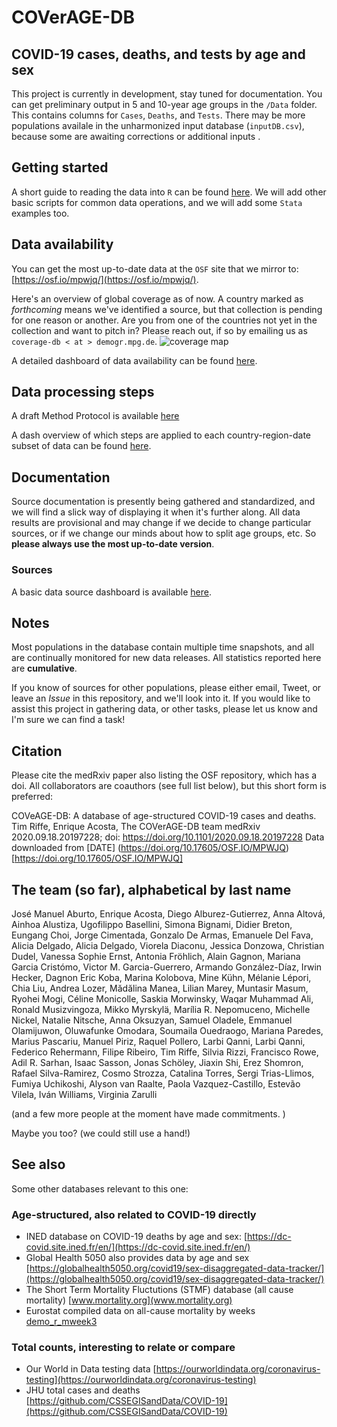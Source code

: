 # COVerAGE-DB 

## COVID-19 cases, deaths, and tests by age and sex

This project is currently in development, stay tuned for documentation. You can get preliminary output in 5 and 10-year age groups in the `/Data` folder. This contains columns for `Cases`, `Deaths`, and `Tests`. There may be more populations availale in the unharmonized input database (`inputDB.csv`), because some are awaiting corrections or additional inputs .

## Getting started

A short guide to reading the data into `R` can be found [here](https://timriffe.github.io/covid_age/GettingStarted.html). We will add other basic scripts for common data operations, and we will add some `Stata` examples too.

## Data availability
You can get the most up-to-date data at the `OSF` site that we mirror to: [https://osf.io/mpwjq/](https://osf.io/mpwjq/). 

Here's an overview of global coverage as of now. A country marked as *forthcoming* means we've identified a source, but that collection is pending for one reason or another. Are you from one of the countries not yet in the collection and want to pitch in? Please reach out, if so by emailing us as `coverage-db < at > demogr.mpg.de`.
![coverage map](https://raw.githubusercontent.com/timriffe/covid_age/master/assets/coveragemap.svg)

A detailed dashboard of data availability can be found [here](https://timriffe.github.io/covid_age/DataAvail.html).

## Data processing steps

A draft Method Protocol is available [here](https://osf.io/jcnw3/)

A dash overview of which steps are applied to each country-region-date subset of data can be found [here](https://timriffe.github.io/covid_age/DataSteps.html).  

## Documentation
Source documentation is presently being gathered and standardized, and we will find a slick way of displaying it when it's further along. All data results are provisional and may change if we decide to change particular sources, or if we change our minds about how to split age groups, etc. So **please always use the most up-to-date version**.

### Sources
A basic data source dashboard is available  [here](https://timriffe.github.io/covid_age/DataSources.html).

## Notes
Most populations in the database contain multiple time snapshots, and all are continually monitored for new data releases.  All statistics reported here are **cumulative**. 

If you know of sources for other populations, please either email, Tweet, or leave an *Issue* in this repository, and we'll look into it. If you would like to assist this project in gathering data, or other tasks, please let us know and I'm sure we can find a task!

## Citation

Please cite the medRxiv paper also listing the OSF repository, which has a doi. All collaborators are coauthors (see full list below), but this short form is preferred:

COVeAGE-DB: A database of age-structured COVID-19 cases and deaths.
Tim Riffe, Enrique Acosta, The COVerAGE-DB team
medRxiv 2020.09.18.20197228; doi: https://doi.org/10.1101/2020.09.18.20197228 Data downloaded from [DATE] (https://doi.org/10.17605/OSF.IO/MPWJQ)[https://doi.org/10.17605/OSF.IO/MPWJQ]


## The team (so far), alphabetical by last name
José Manuel Aburto, Enrique Acosta, Diego Alburez-Gutierrez, Anna Altová, Ainhoa Alustiza, Ugofilippo Basellini, Simona Bignami, Didier Breton, Eungang Choi, Jorge Cimentada, Gonzalo De Armas, Emanuele Del Fava, Alicia Delgado, Alicia Delgado, Viorela Diaconu, Jessica Donzowa, Christian Dudel, Vanessa Sophie Ernst, Antonia Fröhlich, Alain Gagnon, Mariana Garcia Cristómo, Victor M. Garcia-Guerrero, Armando González-Díaz, Irwin Hecker, Dagnon Eric Koba, Marina Kolobova, Mine Kühn, Mélanie Lépori, Chia Liu, Andrea Lozer, Mădălina Manea, Lilian Marey, Muntasir Masum, Ryohei Mogi, Céline Monicolle, Saskia Morwinsky, Waqar Muhammad Ali, Ronald Musizvingoza, Mikko Myrskylä, Marília R. Nepomuceno, Michelle Nickel, Natalie Nitsche, Anna Oksuzyan, Samuel Oladele, Emmanuel Olamijuwon, Oluwafunke Omodara, Soumaila Ouedraogo, Mariana Paredes, Marius Pascariu, Manuel Piriz, Raquel Pollero, Larbi Qanni, Larbi Qanni, Federico Rehermann, Filipe Ribeiro, Tim Riffe, Silvia Rizzi, Francisco Rowe, Adil R. Sarhan, Isaac Sasson, Jonas Schöley, Jiaxin Shi, Erez Shomron, Rafael Silva-Ramirez, Cosmo Strozza, Catalina Torres, Sergi Trias-Llimos, Fumiya Uchikoshi, Alyson van Raalte, Paola Vazquez-Castillo, Estevão Vilela, Iván Williams, Virginia Zarulli

(and a few more people at the moment have made commitments. )

Maybe you too? (we could still use a hand!)

## See also
Some other databases relevant to this one:

### Age-structured, also related to COVID-19 directly

- INED database on COVID-19 deaths by age and sex: [https://dc-covid.site.ined.fr/en/](https://dc-covid.site.ined.fr/en/)
- Global Health 5050 also provides data by age and sex [https://globalhealth5050.org/covid19/sex-disaggregated-data-tracker/](https://globalhealth5050.org/covid19/sex-disaggregated-data-tracker/)
- The Short Term Mortality Fluctutions (STMF) database (all cause mortality) [www.mortality.org](www.mortality.org)
- Eurostat compiled data on all-cause mortality by weeks [demo_r_mweek3](https://appsso.eurostat.ec.europa.eu/nui/show.do?dataset=demo_r_mweek3&lang=en)

### Total counts, interesting to relate or compare

- Our World in Data testing data [https://ourworldindata.org/coronavirus-testing](https://ourworldindata.org/coronavirus-testing)
- JHU total cases and deaths [https://github.com/CSSEGISandData/COVID-19](https://github.com/CSSEGISandData/COVID-19)
  





